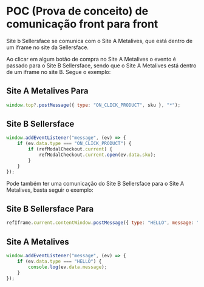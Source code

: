 # POC (Prova de conceito) de comunicação front para front

Site b Sellersface se comunica com o Site A Metalives, que está dentro de um iframe no site da Sellersface.

Ao clicar em algum botão de compra no Site A Metalives o evento é passado para o Site B Sellersface, sendo que o Site A Metalives está dentro de um iframe no site B.
Segue o exemplo:

## Site A Metalives Para

```js
window.top?.postMessage({ type: "ON_CLICK_PRODUCT", sku }, "*");
```

## Site B Sellersface

```js
window.addEventListener("message", (ev) => {
    if (ev.data.type === "ON_CLICK_PRODUCT") {
        if (refModalCheckout.current) {
            refModalCheckout.current.open(ev.data.sku);
        }
    }
});
```

Pode também ter uma comunicação do Site B Sellersface para o Site A Metalives, basta seguir o exemplo:

## Site B Sellersface Para

```js
refIframe.current.contentWindow.postMessage({ type: "HELLO", message: "Hello World!" }, "*");
```

## Site A Metalives

```js
window.addEventListener("message", (ev) => {
    if (ev.data.type === "HELLO") {
        console.log(ev.data.message);
    }
});
```
